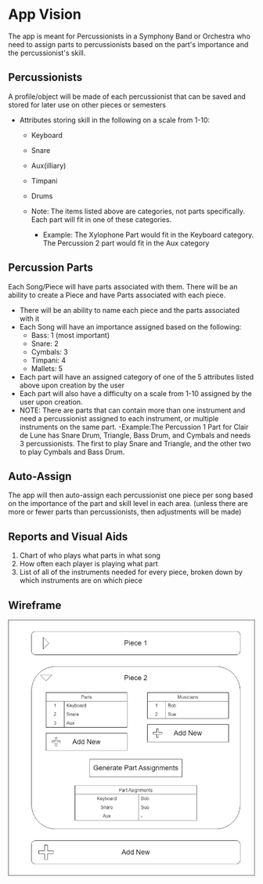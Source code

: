 # App Vision

The app is meant for Percussionists in a Symphony Band or Orchestra who need to assign parts to percussionists based on the part's importance and the percussionist's skill.

## Percussionists

A profile/object will be made of each percussionist that can be saved and stored for later use on other pieces or semesters
- Attributes storing skill in the following on a scale from 1-10:
  - Keyboard
  - Snare
  - Aux(illiary)
  - Timpani
  - Drums
 
  - Note: The items listed above are categories, not parts specifically. Each part will fit in one of these categories.
    - Example: The Xylophone Part would fit in the Keyboard category. The Percussion 2 part would fit in the Aux category

## Percussion Parts

Each Song/Piece will have parts associated with them. There will be an ability to create a Piece and have Parts associated with each piece. 
- There will be an ability to name each piece and the parts associated with it
- Each Song will have an importance assigned based on the following:
  - Bass: 1 (most important)
  - Snare: 2
  - Cymbals: 3
  - Timpani: 4
  - Mallets: 5
- Each part will have an assigned category of one of the 5 attributes listed above upon creation by the user
- Each part will also have a difficulty on a scale from 1-10 assigned by the user upon creation.
- NOTE: There are parts that can contain more than one instrument and need a percussionist assigned to each instrument, or multiple instruments on the same part.
  -Example:The Percussion 1 Part for Clair de Lune has Snare Drum, Triangle, Bass Drum, and Cymbals and needs 3 percussionists. The first to play Snare and Triangle, and the other two to play Cymbals and Bass Drum.

## Auto-Assign

The app will then auto-assign each percussionist one piece per song based on the importance of the part and skill level in each area. (unless there are more or fewer parts than percussionists, then adjustments will be made)

## Reports and Visual Aids

1. Chart of who plays what parts in what song
2. How often each player is playing what part
3. List of all of the instruments needed for every piece, broken down by which instruments are on which piece 

## Wireframe

![Part Assigner Web App Wireframe](https://github.com/calquinton/part-assigner/blob/main/images/Part%20Assigner%20Web%20App%20Wireframe.png)
